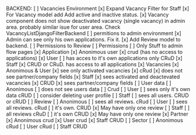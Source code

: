 

BACKEND:
    [ ] Vacancies Environment
        [x] Expand Vacancy Filter for Staff
        [x] For Vacancy model add Add active and inactive status.
        [x] Vacancy component does not show deactivated vacancy (single vacancy) in admin area.
            probably similar isue for user area. Check VacancyListDjangoFilterBackend
    [ ] permitions to admin environment
    [x] Admin can see only his own applications. Fix it.
    [x] Add Review model to backend.
        [ ] Permissions to Review
    [ ] Permissions
        [ ] Only Stuff to admin flow pages
        [x] Application
            [x] Anonimous user
                [x] crud (has no access to applications)
            [x] User 
                [ ] has acces to it's own applications only CRuD
            [x] Staff 
                [x] CRUD or CRuD. has access to all applications
        [x] Vacancies
            [x] Anonimous & User
                [x] see only activated vacancies
                [x] cRud
                [x] does not see partner/company fields
            [x] Staff
                [x] sees activated and deactevated vacancies
                [x] CRUD
                [x] sees partner/company fields
        [ ] User data
            [ ] Anonimous
                [ ] does not see users data
                [ ] Crud 
            [ ] User
                [ ] sees only it's own data cRUD
                [ ] consider deleting user profile
            [ ] Staff 
                [ ] sees all users. CRUD or cRUD
        [ ] Review
            [ ] Anonimous
                [ ] sees all reviews. cRud
            [ ] User
                [ ] sees all reviews. cRud
                [ ] it's own. CRUD
                [x] May have only one review
            [ ] Staff
                [ ] all reviews cRuD
                [ ] it's own CRUD
                [x] May have only one review
        [x] Partner
            [x] Anonimous crud
            [x] User crud
            [x] Staff CRUD
        [ ] Sector
            [ ] Anonimous cRud
            [ ] User cRud
            [ ] Staff CRUD
